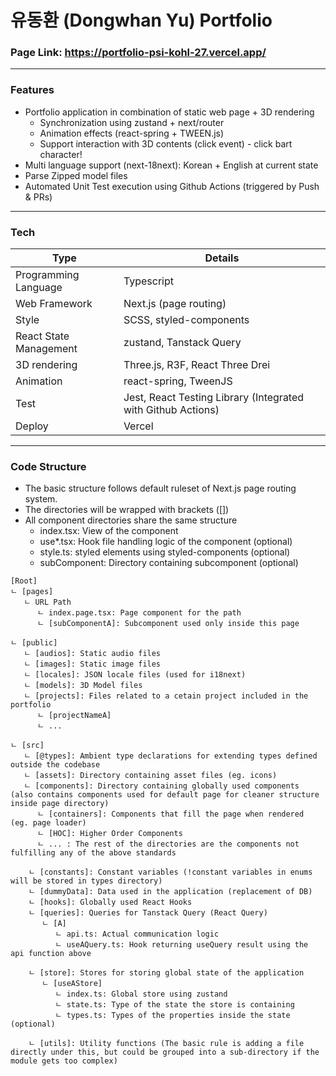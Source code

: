 # 유동환 (Dongwhan Yu) Portfolio

### Page Link: https://portfolio-psi-kohl-27.vercel.app/

---

### Features

- Portfolio application in combination of static web page + 3D rendering
  - Synchronization using zustand + next/router
  - Animation effects (react-spring + TWEEN.js)
  - Support interaction with 3D contents (click event) - click bart character!
- Multi language support (next-18next): Korean + English at current state
- Parse Zipped model files
- Automated Unit Test execution using Github Actions (triggered by Push & PRs)

---

### Tech

| Type                   | Details                                                      |
| ---------------------- | ------------------------------------------------------------ |
| Programming Language   | Typescript                                                   |
| Web Framework          | Next.js (page routing)                                       |
| Style                  | SCSS, styled-components                                      |
| React State Management | zustand, Tanstack Query                                      |
| 3D rendering           | Three.js, R3F, React Three Drei                              |
| Animation              | react-spring, TweenJS                                        |
| Test                   | Jest, React Testing Library (Integrated with Github Actions) |
| Deploy                 | Vercel                                                       |

---

### Code Structure

- The basic structure follows default ruleset of Next.js page routing system.
- The directories will be wrapped with brackets ([])
- All component directories share the same structure
  - index.tsx: View of the component
  - use\*.tsx: Hook file handling logic of the component (optional)
  - style.ts: styled elements using styled-components (optional)
  - subComponent: Directory containing subcomponent (optional)

```
[Root]
ㄴ [pages]
   ㄴ URL Path
      ㄴ index.page.tsx: Page component for the path
      ㄴ [subComponentA]: Subcomponent used only inside this page

ㄴ [public]
   ㄴ [audios]: Static audio files
   ㄴ [images]: Static image files
   ㄴ [locales]: JSON locale files (used for i18next)
   ㄴ [models]: 3D Model files
   ㄴ [projects]: Files related to a cetain project included in the portfolio
      ㄴ [projectNameA]
      ㄴ ...

ㄴ [src]
   ㄴ [@types]: Ambient type declarations for extending types defined outside the codebase
   ㄴ [assets]: Directory containing asset files (eg. icons)
   ㄴ [components]: Directory containing globally used components (also contains components used for default page for cleaner structure inside page directory)
      ㄴ [containers]: Components that fill the page when rendered (eg. page loader)
      ㄴ [HOC]: Higher Order Components
      ㄴ ... : The rest of the directories are the components not fulfilling any of the above standards

    ㄴ [constants]: Constant variables (!constant variables in enums will be stored in types directory)
    ㄴ [dummyData]: Data used in the application (replacement of DB)
    ㄴ [hooks]: Globally used React Hooks
    ㄴ [queries]: Queries for Tanstack Query (React Query)
       ㄴ [A]
          ㄴ api.ts: Actual communication logic
          ㄴ useAQuery.ts: Hook returning useQuery result using the api function above

    ㄴ [store]: Stores for storing global state of the application
       ㄴ [useAStore]
          ㄴ index.ts: Global store using zustand
          ㄴ state.ts: Type of the state the store is containing
          ㄴ types.ts: Types of the properties inside the state (optional)

    ㄴ [utils]: Utility functions (The basic rule is adding a file directly under this, but could be grouped into a sub-directory if the module gets too complex)
```
